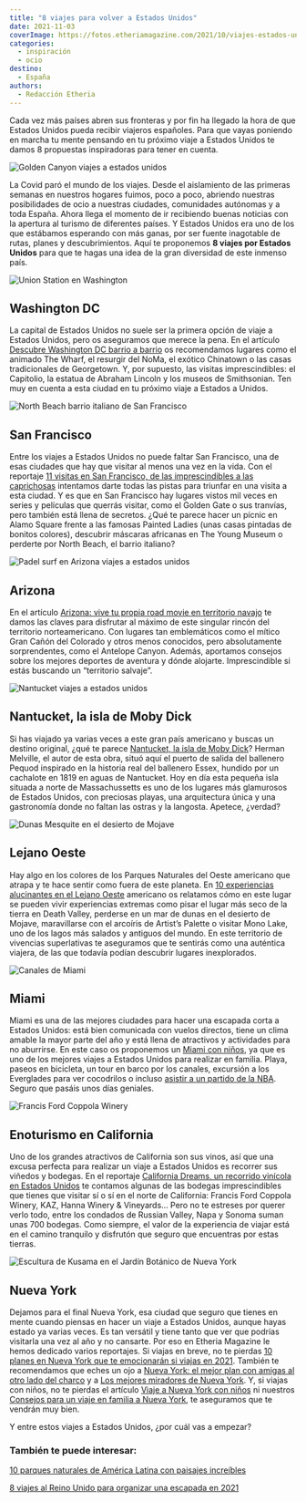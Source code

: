 ```yaml
---
title: "8 viajes para volver a Estados Unidos"
date: 2021-11-03
coverImage: https://fotos.etheriamagazine.com/2021/10/viajes-estados-unidos-golden-canyon.jpg
categories: 
  - inspiración
  - ocio
destino: 
  - España
authors: 
  - Redacción Etheria
---
```


Cada vez más países abren sus fronteras y por fin ha llegado la hora de que Estados Unidos pueda recibir viajeros españoles. Para que vayas poniendo en marcha tu mente pensando en tu próximo viaje a Estados Unidos te damos 8 propuestas inspiradoras para tener en cuenta.

![Golden Canyon viajes a estados unidos](https://fotos.etheriamagazine.com/2021/10/viajes-estados-unidos-golden-canyon.jpg "Golden Canyon.")

La Covid paró el mundo de los viajes. Desde el aislamiento de las primeras semanas en 
nuestros hogares fuimos, poco a poco, abriendo nuestras posibilidades de ocio a nuestras 
ciudades, comunidades autónomas y a toda España. Ahora llega el momento de ir recibiendo 
buenas noticias con la apertura al turismo de diferentes países. Y Estados Unidos era 
uno de los que estábamos esperando con más ganas, por ser fuente inagotable de rutas, 
planes y descubrimientos. Aquí te proponemos **8 viajes por Estados Unidos** para que te 
hagas una idea de la gran diversidad de este inmenso país. 

![Union Station en Washington](https://fotos.etheriamagazine.com/2021/10/viajes-estados-unidos-whasington-noma-union-station.jpg "Union Station, en Washington. © Kris Ubach")

## Washington DC

La capital de Estados Unidos no suele ser la primera opción de viaje a Estados Unidos, 
pero os aseguramos que merece la pena. En el artículo [Descubre Washington DC barrio a 
barrio](https://etheriamagazine.com/2020/03/02/viajes-para-mujeres-que-ver-washington-dc/) 
os recomendamos lugares como el animado The Wharf, el resurgir del NoMa, el exótico 
Chinatown o las casas tradicionales de Georgetown. Y, por supuesto, las visitas 
imprescindibles: el Capitolio, la estatua de Abraham Lincoln y los museos de 
Smithsonian. Ten muy en cuenta a esta ciudad en tu próximo viaje a Estados a Unidos. 

![North Beach barrio italiano de San Francisco](https://fotos.etheriamagazine.com/2021/10/viajes-estados-unidos-North-Beach-san-francisco.jpg "North Beach, el barrio italiano de San Francisco. © 2010 Scott Chernis Ph.")

## San Francisco

Entre los viajes a Estados Unidos no puede faltar San Francisco, una de esas ciudades 
que hay que visitar al menos una vez en la vida. Con el reportaje [11 visitas en San 
Francisco, de las imprescindibles a las 
caprichosas](https://etheriamagazine.com/2021/04/09/10-visitas-imprescindibles-en-san-francisco/) 
intentamos darte todas las pistas para triunfar en una visita a esta ciudad. Y es que en 
San Francisco hay lugares vistos mil veces en series y películas que querrás visitar, 
como el Golden Gate o sus tranvías, pero también está llena de secretos. ¿Qué te parece 
hacer un pícnic en Alamo Square frente a las famosas Painted Ladies (unas casas pintadas 
de bonitos colores), descubrir máscaras africanas en The Young Museum o perderte por 
North Beach, el barrio italiano? 

![Padel surf en Arizona viajes a estados unidos](https://fotos.etheriamagazine.com/2021/10/viajes-estados-unidos-arizona-padel-surf.jpg "Padel surf en Arizona. © Kris Ubach")

## Arizona

En el artículo [Arizona: vive tu propia road movie en territorio 
navajo](https://etheriamagazine.com/2018/05/29/viaje-aventura-para-mujeres-en-arizona-usa/) 
te damos las claves para disfrutar al máximo de este singular rincón del territorio 
norteamericano. Con lugares tan emblemáticos como el mítico Gran Cañón del Colorado y 
otros menos conocidos, pero absolutamente sorprendentes, como el Antelope Canyon. 
Además, aportamos consejos sobre los mejores deportes de aventura y dónde alojarte. 
Imprescindible si estás buscando un “territorio salvaje”. 

![Nantucket viajes a estados unidos](https://fotos.etheriamagazine.com/2021/10/viajes-estados-unidos-Nantucket.jpg "Nantucket.")

## Nantucket, la isla de Moby Dick

Si has viajado ya varias veces a este gran país americano y buscas un destino original, 
¿qué te parece [Nantucket, la isla de Moby 
Dick](https://etheriamagazine.com/2019/10/16/viajar-sola-nantucket-la-isla-de-moby-dick/)? 
Herman Melville, el autor de esta obra, situó aquí el puerto de salida del ballenero 
Pequod inspirado en la historia real del ballenero Essex, hundido por un cachalote en 
1819 en aguas de Nantucket. Hoy en día esta pequeña isla situada a norte de 
Massachussetts es uno de los lugares más glamurosos de Estados Unidos, con preciosas 
playas, una arquitectura única y una gastronomía donde no faltan las ostras y la 
langosta. Apetece, ¿verdad? 

![Dunas Mesquite en el desierto de Mojave](https://fotos.etheriamagazine.com/2021/10/Viajes-estados-unidos-dunas-mesquite.jpg "Dunas Mesquite en el desierto de Mojave.")

## Lejano Oeste

Hay algo en los colores de los Parques Naturales del Oeste americano que atrapa y te 
hace sentir como fuera de este planeta. En [10 experiencias alucinantes en el Lejano 
Oeste](https://etheriamagazine.com/2019/07/18/ruta-california-por-el-lejano-oeste-americano/) 
americano os relatamos cómo en este lugar se pueden vivir experiencias extremas como 
pisar el lugar más seco de la tierra en Death Valley, perderse en un mar de dunas en el 
desierto de Mojave, maravillarse con el arcoíris de Artist’s Palette o visitar Mono 
Lake, uno de los lagos más salados y antiguos del mundo. En este territorio de vivencias 
superlativas te aseguramos que te sentirás como una auténtica viajera, de las que 
todavía podían descubrir lugares inexplorados. 

![Canales de Miami](https://fotos.etheriamagazine.com/2021/10/viajes-estados-unidos-miami-paseo-canales.jpg "Canales de Miami.")

## Miami

Miami es una de las mejores ciudades para hacer una escapada corta a Estados Unidos: 
está bien comunicada con vuelos directos, tiene un clima amable la mayor parte del año y 
está llena de atractivos y actividades para no aburrirse. En este caso os proponemos un [Miami 
con 
niños](https://etheriamagazine.com/2018/05/09/miami-7-planes-para-viajar-en-familia/), 
ya que es uno de los mejores viajes a Estados Unidos para realizar en familia. Playa, 
paseos en bicicleta, un tour en barco por los canales, excursión a los Everglades para 
ver cocodrilos o incluso [asistir a un partido de la 
NBA](https://www.nba.com/heat/tickets/miami-heat-tickets). Seguro que pasáis unos días 
geniales. 

![Francis Ford Coppola Winery](https://fotos.etheriamagazine.com/2021/10/viajes-estados-unidos-Francis-Ford-Coppola-Winery.jpg "Francis Ford Coppola Winery. © P. Grifol")

## Enoturismo en California

Uno de los grandes atractivos de California son sus vinos, así que una excusa perfecta 
para realizar un viaje a Estados Unidos es recorrer sus viñedos y bodegas. En el 
reportaje [California Dreams, un recorrido vinícola en Estados 
Unidos](https://etheriamagazine.com/2020/01/06/ruta-enoturismo-con-amigas-california-napa-valley-sonoma/) 
te contamos algunas de las bodegas imprescindibles que tienes que visitar sí o sí en el 
norte de California: Francis Ford Coppola Winery, KAZ, Hanna Winery & Vineyards… Pero no 
te estreses por querer verlo todo, entre los condados de Russian Valley, Napa y Sonoma 
suman unas 700 bodegas. Como siempre, el valor de la experiencia de viajar está en el 
camino tranquilo y disfrutón que seguro que encuentras por estas tierras. 

![Escultura de Kusama en el Jardín Botánico de Nueva York](https://fotos.etheriamagazine.com/2021/10/viajes-estados-unidos-jardin-botanico-nueva-york-Kusama-Dancing-Pumpkin.jpg "Escultura de Kusama en el Jardín Botánico de Nueva York. © Robert Benson")

## Nueva York

Dejamos para el final Nueva York, esa ciudad que seguro que tienes en mente cuando 
piensas en hacer un viaje a Estados Unidos, aunque hayas estado ya varias veces. Es tan 
versátil y tiene tanto que ver que podrías visitarla una vez al año y no cansarte. Por 
eso en Etheria Magazine le hemos dedicado varios reportajes. Si viajas en breve, no te 
pierdas [10 planes en Nueva York que te emocionarán si viajas en 
2021](https://etheriamagazine.com/2021/05/10/10-planes-en-nueva-york-nuevos-2021/). 
También te recomendamos que eches un ojo a [Nueva York: el mejor plan con amigas al otro 
lado del 
charco](https://etheriamagazine.com/2019/05/17/viaje-con-amigas-nueva-york-primavera/) y 
a [Los mejores miradores de Nueva 
York](https://etheriamagazine.com/2020/02/24/los-mejores-miradores-de-nueva-york-gratis-de-pago/). 
Y, si viajas con niños, no te pierdas el artículo [Viaje a Nueva York con 
niños](https://etheriamagazine.com/2018/07/23/8-planes-con-ninos-en-nueva-york/) ni 
nuestros [Consejos para un viaje en familia a Nueva 
York](https://etheriamagazine.com/2018/07/28/consejos-para-viajar-en-familia-a-nueva-york/), 
te aseguramos que te vendrán muy bien. 

Y entre estos viajes a Estados Unidos, ¿por cuál vas a empezar? 

### También te puede interesar:

[10 parques naturales de América Latina con paisajes 
increíbles](https://etheriamagazine.com/2021/10/21/parques-naturales-de-america-latina/) 

[8 viajes al Reino Unido para organizar una escapada en 
2021](https://etheriamagazine.com/2021/02/23/ideas-de-viajes-a-inglaterra-escocia-gales-irlanda/)
